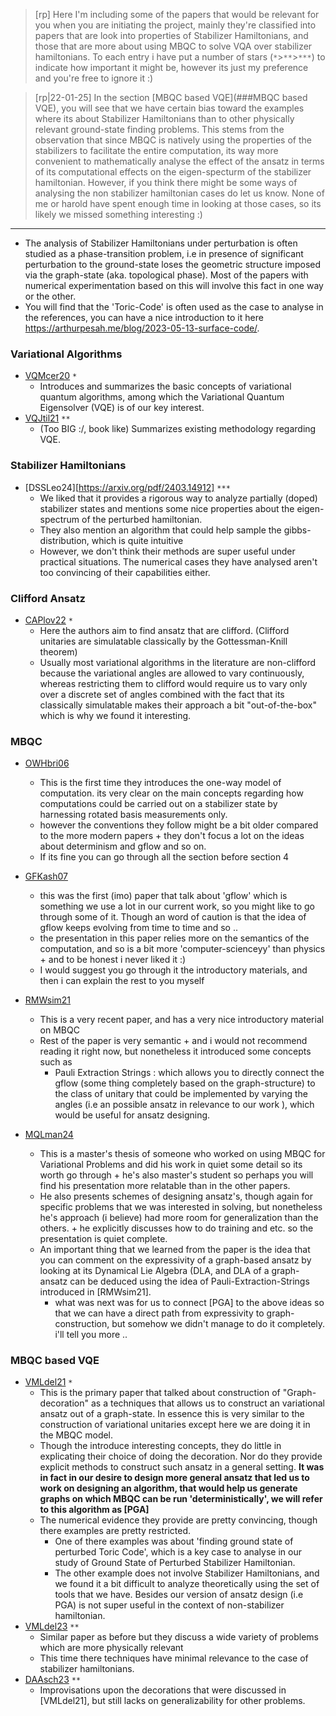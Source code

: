 
> [rp]  Here I'm including some of the papers that would be relevant for you when you are initiating the project, mainly they're classified into papers that are look into properties of Stabilizer Hamiltonians, and those that are more about using MBQC to solve VQA over stabilizer hamiltonians. To each entry i have put a number of stars (`*`>`**`>`***`) to indicate how important it might be, however its just my preference and you're free to ignore it :) 

> [rp|22-01-25]  In the section [MBQC based VQE](###MBQC based VQE), you will see that we have certain bias toward the examples where its about Stabilizer Hamiltonians than to other physically relevant ground-state finding problems. This stems from the observation that since MBQC is natively using the properties of the stabilizers to facilitate the entire computation, its way more convenient to mathematically analyse the effect of the ansatz in terms of its computational effects on the eigen-specturm of the stabilizer hamiltonian. 
> However, if you think there might be some ways of analysing the non stabilizer hamiltonian cases do let us know. None of me or harold have spent enough time in looking at those cases, so its likely we missed something interesting :)


---

- The analysis of Stabilizer Hamiltonians under perturbation is often studied as a phase-transition problem, i.e in presence of significant perturbation to the ground-state loses the geometric structure imposed via the graph-state (aka. topological phase). Most of the papers with numerical experimentation based on this will involve this fact in one way or the other.
- You will find that the 'Toric-Code' is often used as the case to analyse in the references, you can have a nice introduction to it here https://arthurpesah.me/blog/2023-05-13-surface-code/.


### Variational Algorithms 
- [VQMcer20](https://arxiv.org/abs/2012.09265) `*`
    - Introduces and summarizes the basic concepts of variational quantum algorithms, among which the Variational Quantum Eigensolver (VQE) is of our key interest.
- [VQJtil21](https://arxiv.org/abs/2111.05176) `**`
    - (Too BIG :/, book like) Summarizes existing methodology regarding VQE.

### Stabilizer Hamiltonians 

- [DSSLeo24][https://arxiv.org/pdf/2403.14912]  `***` 
    - We liked that it provides a rigorous way to analyze partially (doped) stabilizer states and mentions some nice properties about the eigen-spectrum of the perturbed hamiltonian. 
    - They also mention an algorithm that could help sample the gibbs-distribution, which is quite intuitive 
    - However, we don't think their methods are super useful under practical situations. The numerical cases they have analysed aren't too convincing of their capabilities either. 

### Clifford Ansatz

- [CAPlov22](https://arxiv.org/abs/2202.12924) `*`
    - Here the authors aim to find ansatz that are clifford. (Clifford unitaries are simulatable classically by the Gottessman-Knill theorem)
    - Usually most variational algorithms in the literature are non-clifford because the variational angles are allowed to vary continuously, whereas restricting them to clifford would require us to vary only over a discrete set of angles combined with the fact that its classically simulatable makes their approach a bit "out-of-the-box" which is why we found it interesting.

### MBQC

- [OWHbri06](http://arxiv.org/abs/quant-ph/0603226v2) 
    - This is the first time they introduces the one-way model of computation. its very clear on the main concepts regarding how computations could be carried out on a stabilizer state by harnessing rotated basis measurements only.
    - however the conventions they follow might be a bit older compared to the more modern papers + they don't focus a lot on the ideas about determinism and gflow and so on.
    - If its fine you can go through all the section before section 4
     
- [GFKash07](https://arxiv.org/pdf/quant-ph/0603226v2)
    - this was the first (imo) paper that talk about 'gflow' which is something we use a lot in our current work, so you might like to go through some of it. Though an word of caution is that the idea of gflow keeps evolving from time to time and so ..
    - the presentation in this paper relies more on the semantics of the computation, and so is a bit more 'computer-scienceyy' than physics + and to be honest i never liked it :)
    - I would suggest you go through it the introductory materials, and then i can explain the rest to you myself
     
- [RMWsim21](https://arxiv.org/abs/2109.05654)
    - This is a very recent paper, and has a very nice introductory material on MBQC
    - Rest of the paper is very semantic + and i would not recommend reading it right now, but nonetheless it introduced some concepts such as 
        - Pauli Extraction Strings : which allows you to directly connect the gflow (some thing completely based on the graph-structure) to the class of unitary that could be implemented by varying the angles (i.e an possible ansatz in relevance to our work ), which would be useful for ansatz designing. 
 
- [MQLman24](https://arxiv.org/abs/2405.08319v1)
    - This is a master's thesis of someone who worked on using MBQC for Variational Problems and did his work in quiet some detail so its worth go through + he's also master's student so perhaps you will find his presentation more relatable than in the other papers. 
    - He also presents schemes of designing ansatz's, though again for specific problems that we was interested in solving, but nonetheless he's approach (i believe) had more room for generalization than the others. + he explicitly discusses how to do training and etc. so the presentation is quiet complete.
    - An important thing that we learned from the paper is the idea that you can comment on the expressivity of a graph-based ansatz by looking at its Dynamical Lie Algebra (DLA, and DLA of a graph-ansatz can be deduced using the idea of Pauli-Extraction-Strings introduced in [RMWsim21]. 
        - what was next was for us to connect [PGA] to the above ideas so that we can have a direct path from expressivity to graph-construction, but somehow we didn't manage to do it completely. i'll tell you more ..


### MBQC based VQE

-  [VMLdel21](http://arxiv.org/abs/2010.13940v3)  `*`
    - This is the primary paper that talked about construction of "Graph-decoration" as a techniques that allows us to construct an variational ansatz out of a graph-state. In essence this is very similar to the construction of variational unitaries except here we are doing it in the MBQC model. 
    - Though the introduce interesting concepts, they do little in explicating their choice of doing the decoration. Nor do they provide explicit methods to construct such ansatz in a general setting. **It was in fact in our desire to design more general ansatz that led us to work on designing an algorithm, that would help us generate graphs on which MBQC can be run 'deterministically', we will refer to this algorithm as [PGA]** 
    - The numerical evidence they provide are pretty convincing, though there examples are pretty restricted.
        - One of there examples was about 'finding ground state of perturbed Toric Code', which is a key case to analyse in our study of Ground State of Perturbed Stabilizer Hamiltonian. 
        - The other example does not involve Stabilizer Hamiltonians, and we found it a bit difficult to analyze theoretically using the set of tools that we have. Besides our version of ansatz design (i.e PGA) is not super useful in the context of non-stabilizer hamiltonian. 
- [VMLdel23](https://arxiv.org/abs/2305.19200) `**`
    - Similar paper as before but they discuss a wide variety of problems which are more physically relevant
    - This time there techniques have minimal relevance to the case of stabilizer hamiltonians.
- [DAAsch23](http://arxiv.org/abs/2312.13241) `**`
    - Improvisations upon the decorations that were discussed in [VMLdel21], but still lacks on generalizability for other problems.
